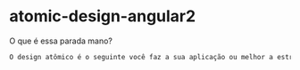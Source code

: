 # atomic-design-angular2

O que é essa parada mano?

```txt
O design atômico é o seguinte você faz a sua aplicação ou melhor a estrutura do projeto da sua aplicação baseado em conceitos da ciência é básicamente isso que é o design atômico.
``` 
